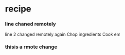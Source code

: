 # recipe

### line chaned remotely
line 2 changed remotely again
Chop ingredients
Cook em
### thisis a rmote change
